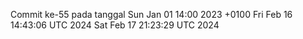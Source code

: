 Commit ke-55 pada tanggal Sun Jan 01 14:00 2023 +0100
Fri Feb 16 14:43:06 UTC 2024
Sat Feb 17 21:23:29 UTC 2024
